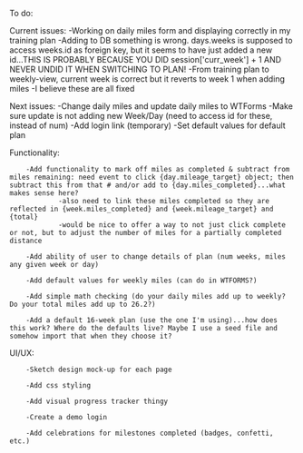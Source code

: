 To do:

Current issues:
-Working on daily miles form and displaying correctly in my training plan
-Adding to DB something is wrong. days.weeks is supposed to access weeks.id as foreign key, but it seems to have just added a new id...THIS IS PROBABLY BECAUSE YOU DID session['curr_week'] + 1 AND NEVER UNDID IT WHEN SWITCHING TO PLAN!
-From training plan to weekly-view, current week is correct but it reverts to week 1 when adding miles
-I believe these are all fixed

Next issues:
-Change daily miles and update daily miles to WTForms
-Make sure update is not adding new Week/Day (need to access id for these, instead of num)
-Add login link (temporary)
-Set default values for default plan

Functionality:

        -Add functionality to mark off miles as completed & subtract from miles remaining: need event to click {day.mileage_target} object; then subtract this from that # and/or add to {day.miles_completed}...what makes sense here?
                -also need to link these miles completed so they are reflected in {week.miles_completed} and {week.mileage_target} and {total}
                -would be nice to offer a way to not just click complete or not, but to adjust the number of miles for a partially completed distance

        -Add ability of user to change details of plan (num weeks, miles any given week or day)

        -Add default values for weekly miles (can do in WTFORMS?)

        -Add simple math checking (do your daily miles add up to weekly? Do your total miles add up to 26.2?)

        -Add a default 16-week plan (use the one I'm using)...how does this work? Where do the defaults live? Maybe I use a seed file and somehow import that when they choose it?


UI/UX:

        -Sketch design mock-up for each page

        -Add css styling
        
        -Add visual progress tracker thingy

        -Create a demo login

        -Add celebrations for milestones completed (badges, confetti, etc.)

